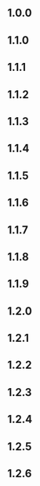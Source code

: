 ## 1.0.0
## 1.1.0 
## 1.1.1
## 1.1.2
## 1.1.3
## 1.1.4
## 1.1.5
## 1.1.6
## 1.1.7
## 1.1.8
## 1.1.9
## 1.2.0
## 1.2.1
## 1.2.2
## 1.2.3
## 1.2.4
## 1.2.5
## 1.2.6